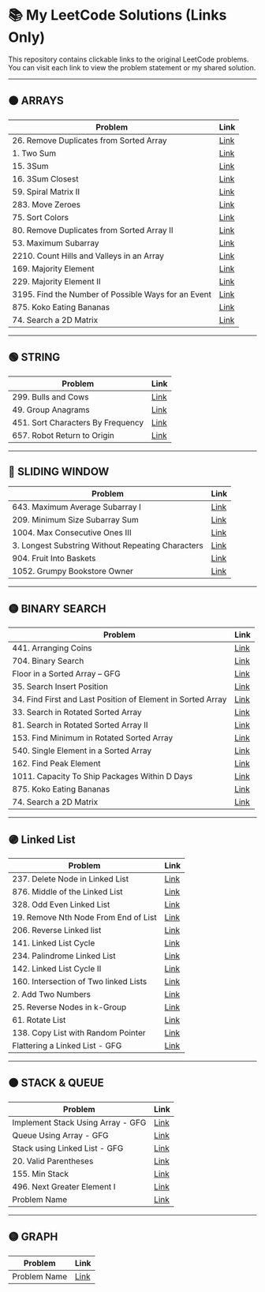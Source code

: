# 📚 My LeetCode Solutions (Links Only)

This repository contains clickable links to the original LeetCode problems.  
You can visit each link to view the problem statement or my shared solution.

---

## 🟠 ARRAYS

| Problem | Link |
|---------|------|
| 26. Remove Duplicates from Sorted Array | [Link](https://leetcode.com/problems/remove-duplicates-from-sorted-array/submissions/1747346104) |
| 1. Two Sum | [Link](https://leetcode.com/problems/two-sum/submissions/1767993118) |
| 15. 3Sum | [Link](https://leetcode.com/problems/3sum/submissions/1747908990) |
| 16. 3Sum Closest | [Link](https://leetcode.com/problems/3sum-closest/submissions/1747959007) |
| 59. Spiral Matrix II | [Link](https://leetcode.com/problems/spiral-matrix-ii/submissions/1748010349) |
| 283. Move Zeroes | [Link](https://leetcode.com/problems/move-zeroes/submissions/1749874595) |
| 75. Sort Colors | [Link](https://leetcode.com/problems/sort-colors/submissions/1749893209) |
| 80. Remove Duplicates from Sorted Array II | [Link](https://leetcode.com/problems/remove-duplicates-from-sorted-array-ii/submissions/1749978944) |
| 53. Maximum Subarray | [Link](https://leetcode.com/problems/maximum-subarray/submissions/1644305630) |
| 2210. Count Hills and Valleys in an Array | [Link](https://leetcode.com/problems/count-hills-and-valleys-in-an-array/submissions/1754287134) |
| 169. Majority Element | [Link](https://leetcode.com/problems/majority-element/submissions/1652905240) |
| 229. Majority Element II | [Link](https://leetcode.com/problems/majority-element-ii/submissions/1754345215) |
| 3195. Find the Number of Possible Ways for an Event | [Link](https://leetcode.com/problems/find-the-minimum-area-to-cover-all-ones-i/submissions/1747853804) |
| 875. Koko Eating Bananas | [Link](https://leetcode.com/problems/koko-eating-bananas/submissions/1779943222) |
| 74. Search a 2D Matrix | [Link](https://leetcode.com/problems/search-a-2d-matrix/submissions/1781115680) |
 
---

## 🟢 STRING

| Problem | Link |
|---------|------|
| 299. Bulls and Cows | [Link](https://leetcode.com/problems/bulls-and-cows/submissions/1750011796) |
| 49. Group Anagrams | [Link](https://leetcode.com/problems/group-anagrams/submissions/1773734739) |
| 451. Sort Characters By Frequency | [Link](https://leetcode.com/problems/sort-characters-by-frequency/submissions/1774025938) |
| 657. Robot Return to Origin | [Link](https://leetcode.com/problems/robot-return-to-origin/submissions/1747356386) |

---

## 🔵 SLIDING WINDOW

| Problem | Link |
|---------|------|
| 643. Maximum Average Subarray I | [Link](https://leetcode.com/problems/maximum-average-subarray-i/submissions/1758064754) |
| 209. Minimum Size Subarray Sum | [Link](https://leetcode.com/problems/minimum-size-subarray-sum/submissions/1770043260) |
| 1004. Max Consecutive Ones III | [Link](https://leetcode.com/problems/max-consecutive-ones-iii/submissions/1770079922) |
| 3. Longest Substring Without Repeating Characters | [Link](https://leetcode.com/problems/longest-substring-without-repeating-characters/submissions/1770104638) |
| 904. Fruit Into Baskets | [Link](https://leetcode.com/problems/fruit-into-baskets/submissions/1770125377) |
| 1052. Grumpy Bookstore Owner | [Link](https://leetcode.com/problems/grumpy-bookstore-owner/submissions/1773706441) |

---

## 🟡 BINARY SEARCH

| Problem | Link |
|---------|------|
| 441. Arranging Coins | [Link](https://leetcode.com/problems/arranging-coins/submissions/1754258088) |
| 704. Binary Search | [Link](https://leetcode.com/problems/binary-search/submissions/1774899777) |
| Floor in a Sorted Array – GFG | [Link](https://www.geeksforgeeks.org/problems/floor-in-a-sorted-array-1587115620/1) |
| 35. Search Insert Position | [Link](https://leetcode.com/problems/search-insert-position/submissions/1774898474) |
| 34. Find First and Last Position of Element in Sorted Array | [Link](https://leetcode.com/problems/find-first-and-last-position-of-element-in-sorted-array/submissions/1774907329) |
| 33. Search in Rotated Sorted Array | [Link](https://leetcode.com/problems/search-in-rotated-sorted-array/submissions/1604328671) |
| 81. Search in Rotated Sorted Array II | [Link](https://leetcode.com/problems/search-in-rotated-sorted-array-ii/submissions/1777638615) |
| 153. Find Minimum in Rotated Sorted Array | [Link](https://leetcode.com/problems/find-minimum-in-rotated-sorted-array/submissions/1777658415)
| 540. Single Element in a Sorted Array | [Link](https://leetcode.com/problems/single-element-in-a-sorted-array/submissions/1777690923) |
| 162. Find Peak Element | [Link](https://leetcode.com/problems/find-peak-element/submissions/1652898549) |
| 1011. Capacity To Ship Packages Within D Days | [Link](https://leetcode.com/problems/capacity-to-ship-packages-within-d-days/submissions/1781088242) |
| 875. Koko Eating Bananas | [Link](https://leetcode.com/problems/koko-eating-bananas/submissions/1779943222) |
| 74. Search a 2D Matrix | [Link](https://leetcode.com/problems/search-a-2d-matrix/submissions/1781115680) |

---

## 🟣 Linked List

| Problem | Link |
|---------|------|
| 237. Delete Node in Linked List | [Link](https://leetcode.com/problems/delete-node-in-a-linked-list/submissions/1782206724) |
| 876. Middle of the Linked List | [Link](https://leetcode.com/problems/middle-of-the-linked-list/submissions/1782213324) |
| 328. Odd Even Linked List | [Link](https://leetcode.com/problems/odd-even-linked-list/submissions/1782233428) |
| 19. Remove Nth Node From End of List | [Link](https://leetcode.com/problems/remove-nth-node-from-end-of-list/submissions/1646818759) |
| 206. Reverse Linked list | [Link](https://leetcode.com/problems/reverse-linked-list/submissions/1645234781) |
| 141. Linked List Cycle | [Link](https://leetcode.com/problems/linked-list-cycle/submissions/1646219326) |
| 234. Palindrome Linked List | [Link](https://leetcode.com/problems/palindrome-linked-list/submissions/1784848823) |
| 142. Linked List Cycle II | [Link](https://leetcode.com/problems/linked-list-cycle-ii/submissions/1784912432) |
| 160. Intersection of Two linked Lists | [Link](https://leetcode.com/problems/intersection-of-two-linked-lists/submissions/1784898382) |
| 2. Add Two Numbers | [Link](https://leetcode.com/problems/add-two-numbers/submissions/1646808797) |
| 25. Reverse Nodes in k-Group | [Link](https://leetcode.com/problems/reverse-nodes-in-k-group/submissions/1787067648) |
| 61. Rotate List | [Link](https://leetcode.com/problems/rotate-list/submissions/1786089109) |
| 138. Copy List with Random Pointer | [Link](https://leetcode.com/problems/copy-list-with-random-pointer/submissions/1787049773) |
| Flattering a Linked List - GFG | [Link](https://www.geeksforgeeks.org/problems/flattening-a-linked-list--170645/0) |

---

## 🟠 STACK & QUEUE

| Problem | Link |
|---------|------|
| Implement Stack Using Array - GFG | [Link](https://www.geeksforgeeks.org/problems/implement-stack-using-array/0) |
| Queue Using Array - GFG | [Link](https://www.geeksforgeeks.org/problems/implement-queue-using-array/0) |
| Stack using Linked List - GFG | [Link](https://www.geeksforgeeks.org/problems/implement-stack-using-linked-list/0) |
| 20. Valid Parentheses | [Link](https://leetcode.com/problems/valid-parentheses/submissions/1791770401) |
| 155. Min Stack | [Link](https://leetcode.com/problems/min-stack/submissions/1791778233) |
| 496. Next Greater Element I | [Link](https://leetcode.com/problems/next-greater-element-i/submissions/1795141155) |
| Problem Name | [Link](URL) |
---

## 🟡 GRAPH

| Problem | Link |
|---------|------|
| Problem Name | [Link](URL) |

